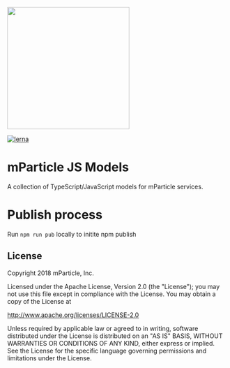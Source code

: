 <img src="https://static.mparticle.com/sdk/mp_logo_black.svg" width="280"><br>

[![lerna](https://img.shields.io/badge/maintained%20with-lerna-cc00ff.svg)](https://lerna.js.org/)

# mParticle JS Models

A collection of TypeScript/JavaScript models for mParticle services.

# Publish process

Run `npm run pub` locally to initite npm publish

## License

Copyright 2018 mParticle, Inc.

Licensed under the Apache License, Version 2.0 (the "License");
you may not use this file except in compliance with the License.
You may obtain a copy of the License at

http://www.apache.org/licenses/LICENSE-2.0

Unless required by applicable law or agreed to in writing, software
distributed under the License is distributed on an "AS IS" BASIS,
WITHOUT WARRANTIES OR CONDITIONS OF ANY KIND, either express or implied.
See the License for the specific language governing permissions and
limitations under the License.
